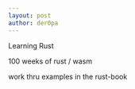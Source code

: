 ```yaml
---
layout: post
author: der0pa
---
```

Learning Rust

100 weeks of rust / wasm

work thru examples in the rust-book 

